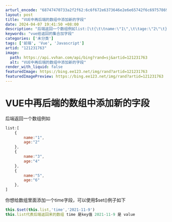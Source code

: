 ```yaml
---
arturl_encode: "68747470733a2f2f62:6c6f672e6373646e2e6e65742f6c697578695f68617070792f:61727469636c652f64657461696c732f313231323331373633"
layout: post
title: "VUE中再后端的数组中添加新的字段"
date: 2024-04-07 19:41:50 +08:00
description: "后端返回一个数组例如list:[\t{\t\tname:\"1\",\t\tage:\"2\"\t},\t{\t\tname:"
keywords: "vue给返回的集合加字段"
categories: ['未分类']
tags: ['前端', 'Vue', 'Javascript']
artid: "121231763"
image:
  path: https://api.vvhan.com/api/bing?rand=sj&artid=121231763
  alt: "VUE中再后端的数组中添加新的字段"
render_with_liquid: false
featuredImage: https://bing.ee123.net/img/rand?artid=121231763
featuredImagePreview: https://bing.ee123.net/img/rand?artid=121231763
---
```


# VUE中再后端的数组中添加新的字段

后端返回一个数组例如

```javascript
list:[
	{
		name:"1",
		age:"2"
	},
	{
		name:"3",
		age:"4"
	},
	{
		name:"5",
		age:"6"
	},
]

```

你想给数组里面添加一个time字段，可以使用$set()例子如下

```javascript
this.$set(this.list,'time','2021-11-9')
this.list代表后端返回来的数组 time 是key值 2021-11-9 是 value

```